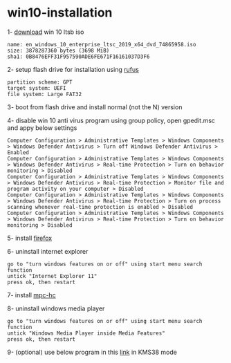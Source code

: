 # win10-installation


1- [download](https://www.reddit.com/r/Piracy/comments/9kw6ff/windows_10_ltsc_2019_x64_en_iso/) win 10 ltsb iso
```
name: en_windows_10_enterprise_ltsc_2019_x64_dvd_74865958.iso
size: 3878287360 bytes (3698 MiB)
sha1: 0B8476EFF31F957590ADE6FE671F16161037D3F6
```


2- setup flash drive for installation using [rufus](https://github.com/pbatard/rufus/releases/download/v3.9/rufus-3.9p.exe)
```
partition scheme: GPT
target system: UEFI
file system: Large FAT32
```

3- boot from flash drive and install normal (not the N) version

4- disable win 10 anti virus program using group policy, open gpedit.msc and appy below settings
```
Computer Configuration > Administrative Templates > Windows Components > Windows Defender Antivirus > Turn off Windows Defender Antivirus > Enabled
Computer Configuration > Administrative Templates > Windows Components > Windows Defender Antivirus > Real-time Protection > Turn on behavior monitoring > Disabled 
Computer Configuration > Administrative Templates > Windows Components > Windows Defender Antivirus > Real-time Protection > Monitor file and program activity on your computer > Disabled 
Computer Configuration > Administrative Templates > Windows Components > Windows Defender Antivirus > Real-time Protection > Turn on process scanning whenever real-time protection is enabled > Disabled 
Computer Configuration > Administrative Templates > Windows Components > Windows Defender Antivirus > Real-time Protection > Turn on behavior monitoring > Disabled 
```

5- install [firefox](https://www.mozilla.org/en-US/firefox/download/thanks/)

6- uninstall internet explorer
```
go to "turn windows features on or off" using start menu search function
untick "Internet Explorer 11"
press ok, then restart
```

7- install [mpc-hc](https://mpc-hc.org/)

8- uninstall windows media player
```
go to "turn windows features on or off" using start menu search function
untick "Windows Media Player inside Media Features"
press ok, then restart
```
9- (optional) use below program in this [link](https://github.com/CHEF-KOCH/HWIDGEN-SRC/raw/master/src/externals/hwid.kms38.gen.mk6.exe) in KMS38 mode

